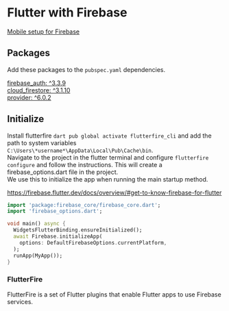 # Flutter with Firebase

[Mobile setup for Firebase](../../Faggrupper/Firebase/mobileSetup.md)

## Packages
Add these packages to the `pubspec.yaml` dependencies.

[firebase_auth: ^3.3.9](https://pub.dev/packages/firebase_auth/install)\
[cloud_firestore: ^3.1.10](https://pub.dev/packages/cloud_firestore/install)\
[provider: ^6.0.2](https://pub.dev/packages/provider/install)

## Initialize

Install flutterfire `dart pub global activate flutterfire_cli`
and add the path to system variables `C:\Users\*username*\AppData\Local\Pub\Cache\bin`.\
Navigate to the project in the flutter terminal and configure `flutterfire configure` and follow the instructions. This will create a firebase_options.dart file in the project.\
We use this to initialize the app when running the main startup method.


https://firebase.flutter.dev/docs/overview/#get-to-know-firebase-for-flutter
```dart
import 'package:firebase_core/firebase_core.dart';
import 'firebase_options.dart';

void main() async {
  WidgetsFlutterBinding.ensureInitialized();
  await Firebase.initializeApp(
    options: DefaultFirebaseOptions.currentPlatform,
  );
  runApp(MyApp());
}
```

### FlutterFire

 FlutterFire is a set of Flutter plugins that enable Flutter apps to use Firebase services.